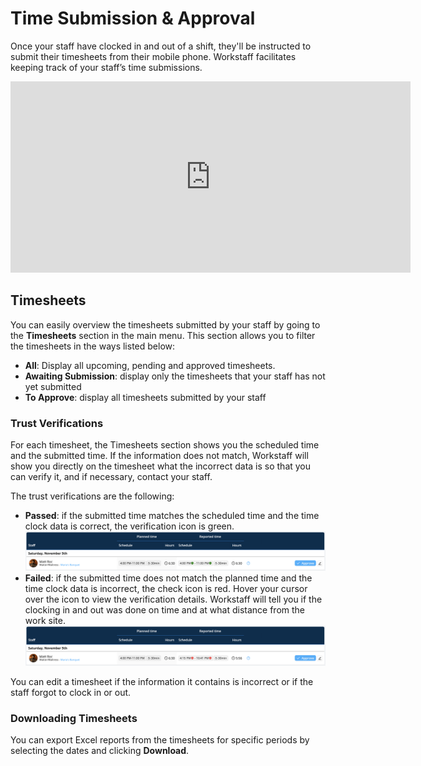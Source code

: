 # Time Submission & Approval

Once your staff have clocked in and out of a shift, they'll be instructed to submit their timesheets from their mobile phone. Workstaff facilitates keeping track of your staff’s time submissions.

<iframe width="640" height="306" src="https://www.loom.com/embed/20ed462f9e3c4cc6a809ef318fad8507" frameborder="0" webkitallowfullscreen mozallowfullscreen allowfullscreen></iframe>

## Timesheets 
You can easily overview the timesheets submitted by your staff by going to the **Timesheets** section in the main menu.
This section allows you to filter the timesheets in the ways listed below:
- **All**: Display all upcoming, pending and approved timesheets.
- **Awaiting Submission**: display only the timesheets that your staff has not yet submitted
- **To Approve**: display all timesheets submitted by your staff

### Trust Verifications 
For each timesheet, the Timesheets section shows you the scheduled time and the submitted time.
If the information does not match, Workstaff will show you directly on the timesheet what the incorrect data is so that you can verify it, and if necessary, contact your staff.

The trust verifications are the following:
- **Passed**: if the submitted time matches the scheduled time and the time clock data is correct, the verification icon is green.
![passed.png](./Images/passed.png)
- **Failed**: if the submitted time does not match the planned time and the time clock data is incorrect, the check icon is red. Hover your cursor over the icon to view the verification details. Workstaff will tell you if the clocking in and out was done on time and at what distance from the work site.
![failed.png](./Images/failed.png)

You can edit a timesheet if the information it contains is incorrect or if the staff forgot to clock in or out.

### Downloading Timesheets 
You can export Excel reports from the timesheets for specific periods by selecting the dates and clicking **Download**. 
